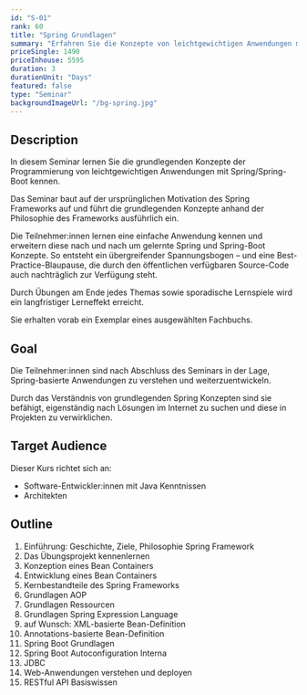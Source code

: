 ```yaml
---
id: "S-01"
rank: 60
title: "Spring Grundlagen"
summary: "Erfahren Sie die Konzepte von leichtgewichtigen Anwendungen mit Spring/Spring-Boot"
priceSingle: 1490
priceInhouse: 5595
duration: 3
durationUnit: "Days"
featured: false
type: "Seminar"
backgroundImageUrl: "/bg-spring.jpg"
---
```


## Description

In diesem Seminar lernen Sie die grundlegenden Konzepte der Programmierung von leichtgewichtigen Anwendungen mit
Spring/Spring-Boot kennen.

Das Seminar baut auf der ursprünglichen Motivation des Spring Frameworks auf und führt die grundlegenden Konzepte
anhand der Philosophie des Frameworks ausführlich ein.

Die Teilnehmer:innen lernen eine einfache Anwendung kennen und erweitern diese nach und nach um gelernte Spring und
Spring-Boot Konzepte.
So entsteht ein übergreifender Spannungsbogen – und eine Best-Practice-Blaupause, die durch den öffentlichen verfügbaren
Source-Code auch nachträglich zur Verfügung steht.

Durch Übungen am Ende jedes Themas sowie sporadische Lernspiele wird ein langfristiger Lerneffekt erreicht.

Sie erhalten vorab ein Exemplar eines ausgewählten Fachbuchs.

## Goal

Die Teilnehmer:innen sind nach Abschluss des Seminars in der Lage, Spring-basierte Anwendungen zu verstehen und
weiterzuentwickeln.

Durch das Verständnis von grundlegenden Spring Konzepten sind sie befähigt, eigenständig nach Lösungen im Internet zu
suchen und diese in Projekten zu verwirklichen.

## Target Audience

Dieser Kurs richtet sich an:

- Software-Entwickler:innen mit Java Kenntnissen
- Architekten

## Outline

1. Einführung: Geschichte, Ziele, Philosophie Spring Framework
2. Das Übungsprojekt kennenlernen
3. Konzeption eines Bean Containers
4. Entwicklung eines Bean Containers
5. Kernbestandteile des Spring Frameworks
6. Grundlagen AOP
7. Grundlagen Ressourcen
8. Grundlagen Spring Expression Language
9. auf Wunsch: XML-basierte Bean-Definition
10. Annotations-basierte Bean-Definition
11. Spring Boot Grundlagen
12. Spring Boot Autoconfiguration Interna
13. JDBC
14. Web-Anwendungen verstehen und deployen
15. RESTful API Basiswissen
